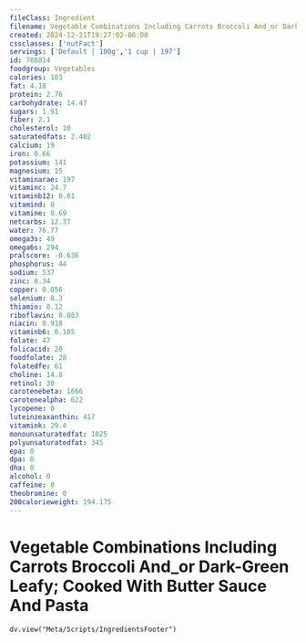 ```yaml
---
fileClass: Ingredient
filename: Vegetable Combinations Including Carrots Broccoli And_or Dark-Green Leafy; Cooked With Butter Sauce And Pasta
created: 2024-12-21T19:27:02-06:00
cssclasses: ['nutFact']
servings: ['Default | 100g','1 cup | 197']
id: 788814
foodgroup: Vegetables
calories: 103
fat: 4.18
protein: 2.76
carbohydrate: 14.47
sugars: 1.91
fiber: 2.1
cholesterol: 10
saturatedfats: 2.402
calcium: 19
iron: 0.66
potassium: 141
magnesium: 15
vitaminarae: 197
vitaminc: 24.7
vitaminb12: 0.01
vitamind: 0
vitamine: 0.69
netcarbs: 12.37
water: 76.77
omega3s: 49
omega6s: 294
pralscore: -0.636
phosphorus: 44
sodium: 537
zinc: 0.34
copper: 0.056
selenium: 8.3
thiamin: 0.12
riboflavin: 0.083
niacin: 0.918
vitaminb6: 0.105
folate: 47
folicacid: 20
foodfolate: 28
folatedfe: 61
choline: 14.8
retinol: 30
carotenebeta: 1666
carotenealpha: 622
lycopene: 0
luteinzeaxanthin: 417
vitamink: 29.4
monounsaturatedfat: 1025
polyunsaturatedfat: 345
epa: 0
dpa: 0
dha: 0
alcohol: 0
caffeine: 0
theobromine: 0
200calorieweight: 194.175
---
```


# Vegetable Combinations Including Carrots Broccoli And_or Dark-Green Leafy; Cooked With Butter Sauce And Pasta

```dataviewjs
dv.view("Meta/Scripts/IngredientsFooter")
```
